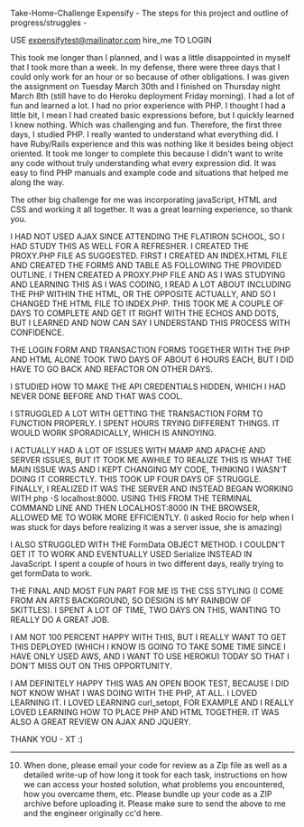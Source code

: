 Take-Home-Challenge Expensify - The steps for this project and outline of progress/struggles -

USE expensifytest@mailinator.com
    hire_me
TO LOGIN

This took me longer than I planned, and I was a little disappointed in myself that I took more than a week. In my defense, there were three days that I could only work for an hour or so because of other obligations. I was given the assignment on Tuesday March 30th and I finished on Thursday night March 8th (still have to do Heroku deployment Friday morning). I had a lot of fun and learned a lot. I had no prior experience with PHP. I thought I had a little bit, I mean I had created basic expressions before, but I quickly learned I knew nothing. Which was challenging and fun. Therefore, the first three days, I studied PHP. I really wanted to understand what everything did. I have Ruby/Rails experience and this was nothing like it besides being object oriented. It took me longer to complete this because I didn't want to write any code without truly understanding what every expression did. It was easy to find PHP manuals and example code and situations that helped me along the way.

The other big challenge for me was incorporating javaScript, HTML and CSS and working it all together. It was a great learning experience, so thank you.


I HAD NOT USED AJAX SINCE ATTENDING THE FLATIRON SCHOOL, SO I HAD STUDY THIS AS WELL FOR A REFRESHER. I CREATED THE PROXY.PHP FILE AS SUGGESTED. FIRST I CREATED AN INDEX.HTML FILE AND CREATED THE FORMS AND TABLE AS FOLLOWING THE PROVIDED OUTLINE. I THEN CREATED A PROXY.PHP FILE AND AS I WAS STUDYING AND LEARNING THIS AS I WAS CODING, I READ A LOT ABOUT INCLUDING THE PHP WITHIN THE HTML, OR THE OPPOSITE ACTUALLY, AND SO I CHANGED THE HTML FILE TO INDEX.PHP. THIS TOOK ME A COUPLE OF DAYS TO COMPLETE AND GET IT RIGHT WITH THE ECHOS AND DOTS, BUT I LEARNED AND NOW CAN SAY I UNDERSTAND THIS PROCESS WITH CONFIDENCE.

THE LOGIN FORM AND TRANSACTION FORMS TOGETHER WITH THE PHP AND HTML ALONE TOOK TWO DAYS OF ABOUT 6 HOURS EACH, BUT I DID HAVE TO GO BACK AND REFACTOR ON OTHER DAYS.


I STUDIED HOW TO MAKE THE API CREDENTIALS HIDDEN, WHICH I HAD NEVER DONE BEFORE AND THAT WAS COOL.


I STRUGGLED A LOT WITH GETTING THE TRANSACTION FORM TO FUNCTION PROPERLY. I SPENT HOURS TRYING DIFFERENT THINGS. IT WOULD WORK SPORADICALLY, WHICH IS ANNOYING.

I ACTUALLY HAD A LOT OF ISSUES WITH MAMP AND APACHE AND SERVER ISSUES, BUT IT TOOK ME AWHILE TO REALIZE THIS IS WHAT THE MAIN ISSUE WAS AND I KEPT CHANGING MY CODE, THINKING I WASN'T DOING IT CORRECTLY. THIS TOOK UP FOUR DAYS OF STRUGGLE. FINALLY, I REALIZED IT WAS THE SERVER AND INSTEAD BEGAN WORKING WITH php -S localhost:8000. USING THIS FROM THE TERMINAL COMMAND LINE AND THEN LOCALHOST:8000 IN THE BROWSER, ALLOWED ME TO WORK MORE EFFICIENTLY. (I asked Rocio for help when I was stuck for days before realizing it was a server issue, she is amazing)

I ALSO STRUGGLED WITH THE FormData OBJECT METHOD. I COULDN'T GET IT TO WORK AND EVENTUALLY USED Serialize INSTEAD IN JavaScript. I spent a couple of hours in two different days, really trying to get formData to work. 

THE FINAL AND MOST FUN PART FOR ME IS THE CSS STYLING (I COME FROM AN ARTS BACKGROUND, SO DESIGN IS MY RAINBOW OF SKITTLES). I SPENT A LOT OF TIME, TWO DAYS ON THIS, WANTING TO REALLY DO A GREAT JOB.

I AM NOT 100 PERCENT HAPPY WITH THIS, BUT I REALLY WANT TO GET THIS DEPLOYED (WHICH I KNOW IS GOING TO TAKE SOME TIME SINCE I HAVE ONLY USED AWS, AND I WANT TO USE HEROKU) TODAY SO THAT I DON'T MISS OUT ON THIS OPPORTUNITY.

I AM DEFINITELY HAPPY THIS WAS AN OPEN BOOK TEST, BECAUSE I DID NOT KNOW WHAT I WAS DOING WITH THE PHP, AT ALL. I LOVED LEARNING IT. I LOVED LEARNING curl_setopt, FOR EXAMPLE AND I REALLY LOVED LEARNING HOW TO PLACE PHP AND HTML TOGETHER. IT WAS ALSO A GREAT REVIEW ON AJAX AND JQUERY.

THANK YOU - XT :)


-------------------------------------------------------------
10) When done, please email your code for review as a Zip file as well as a detailed write-up of how long it took for each task, instructions on how we can access your hosted solution, what problems you encountered, how you overcame them, etc. Please bundle up your code as a ZIP archive before uploading it. Please make sure to send the above to me and the engineer originally cc'd here.
